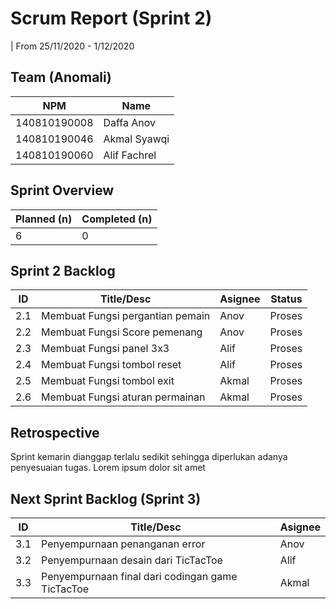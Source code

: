 # Scrum Report (Sprint 2)
| From 25/11/2020 - 1/12/2020

## Team (Anomali)
| NPM           | Name        |
| ------------- |-------------|
| 140810190008  | Daffa Anov  |
| 140810190046  | Akmal Syawqi|
| 140810190060  | Alif Fachrel|

## Sprint Overview
| Planned (n)   | Completed (n) |
| ------------- |-------------- |
| 6             | 0             |

## Sprint 2 Backlog

| ID  | Title/Desc | Asignee | Status |
| --- | ---------- | ------- | ------ |
| 2.1 | Membuat Fungsi pergantian pemain | Anov | Proses |
| 2.2 | Membuat Fungsi Score pemenang | Anov | Proses |
| 2.3 | Membuat Fungsi panel 3x3 | Alif | Proses |
| 2.4 | Membuat Fungsi tombol reset | Alif | Proses |
| 2.5 | Membuat Fungsi tombol exit | Akmal| Proses |
| 2.6 | Membuat Fungsi aturan permainan | Akmal | Proses |

## Retrospective 

Sprint kemarin dianggap terlalu sedikit sehingga diperlukan adanya penyesuaian tugas. Lorem ipsum dolor sit amet

## Next Sprint Backlog (Sprint 3)
| ID  | Title/Desc | Asignee | 
| --- | ---------- | ------- | 
| 3.1 | Penyempurnaan penanganan error | Anov | 
| 3.2 | Penyempurnaan desain dari TicTacToe | Alif | 
| 3.3 | Penyempurnaan final dari codingan game TicTacToe | Akmal | 
